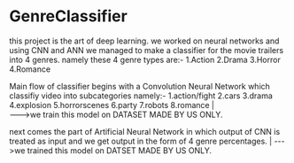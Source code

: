 # GenreClassifier
this project is the art of deep learning. 
we worked on neural networks and using CNN and ANN we managed to make a classifier for the movie trailers into 4 genres.
namely these 4 genre types are:-
  1.Action
  2.Drama
  3.Horror
  4.Romance
  
Main flow of classifier begins with a Convolution Neural Network which classifiy video into subcategories namely:-
  1.action/fight
  2.cars
  3.drama
  4.explosion
  5.horrorscenes
  6.party
  7.robots
  8.romance
|  
--->we train this model on DATASET MADE BY US ONLY.

next comes the part of Artificial Neural Network in which output of CNN is treated as input and we get output in the form of 4 genre percentages.
|
--->we trained this model on DATSET MADE BY US ONLY.


